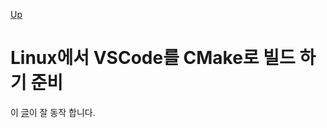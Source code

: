 [Up](index.md)

# Linux에서 VSCode를 CMake로 빌드 하기 준비

이 [글](https://www.codeproject.com/Articles/1184735/Quick-Start-to-Use-Visual-Studio-Code-for-Cplusplu)이 잘 동작 합니다.


